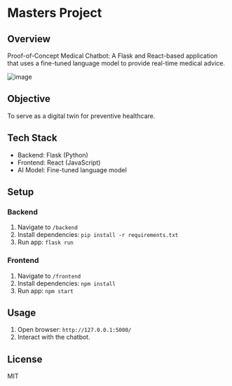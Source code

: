 # Masters Project

## Overview
Proof-of-Concept Medical Chatbot: A Flask and React-based application that uses a fine-tuned language model to provide real-time medical advice.

![image](https://github.com/lindalen/masters-project/assets/43276209/e85ef3c3-7b27-4085-8022-49e582312e4f)


## Objective
To serve as a digital twin for preventive healthcare.

## Tech Stack
- Backend: Flask (Python)
- Frontend: React (JavaScript)
- AI Model: Fine-tuned language model

## Setup

### Backend
1. Navigate to `/backend`
2. Install dependencies: `pip install -r requirements.txt`
3. Run app: `flask run`

### Frontend
1. Navigate to `/frontend`
2. Install dependencies: `npm install`
3. Run app: `npm start`

## Usage
1. Open browser: `http://127.0.0.1:5000/`
2. Interact with the chatbot.

## License
MIT

